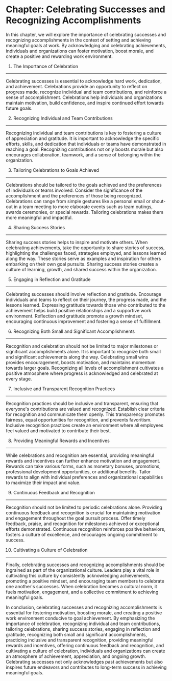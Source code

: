 Chapter: Celebrating Successes and Recognizing Accomplishments
==============================================================

In this chapter, we will explore the importance of celebrating successes and recognizing accomplishments in the context of setting and achieving meaningful goals at work. By acknowledging and celebrating achievements, individuals and organizations can foster motivation, boost morale, and create a positive and rewarding work environment.

1. The Importance of Celebration
--------------------------------

Celebrating successes is essential to acknowledge hard work, dedication, and achievement. Celebrations provide an opportunity to reflect on progress made, recognize individual and team contributions, and reinforce a sense of accomplishment. Celebrations help individuals and organizations maintain motivation, build confidence, and inspire continued effort towards future goals.

2. Recognizing Individual and Team Contributions
------------------------------------------------

Recognizing individual and team contributions is key to fostering a culture of appreciation and gratitude. It is important to acknowledge the specific efforts, skills, and dedication that individuals or teams have demonstrated in reaching a goal. Recognizing contributions not only boosts morale but also encourages collaboration, teamwork, and a sense of belonging within the organization.

3. Tailoring Celebrations to Goals Achieved
-------------------------------------------

Celebrations should be tailored to the goals achieved and the preferences of individuals or teams involved. Consider the significance of the accomplishment and the preferences of those being recognized. Celebrations can range from simple gestures like a personal email or shout-out in a team meeting to more elaborate events such as team outings, awards ceremonies, or special rewards. Tailoring celebrations makes them more meaningful and impactful.

4. Sharing Success Stories
--------------------------

Sharing success stories helps to inspire and motivate others. When celebrating achievements, take the opportunity to share stories of success, highlighting the challenges faced, strategies employed, and lessons learned along the way. These stories serve as examples and inspiration for others embarking on their own goal pursuits. Sharing success stories creates a culture of learning, growth, and shared success within the organization.

5. Engaging in Reflection and Gratitude
---------------------------------------

Celebrating successes should involve reflection and gratitude. Encourage individuals and teams to reflect on their journey, the progress made, and the lessons learned. Expressing gratitude towards those who contributed to the achievement helps build positive relationships and a supportive work environment. Reflection and gratitude promote a growth mindset, encouraging continuous improvement and fostering a sense of fulfillment.

6. Recognizing Both Small and Significant Accomplishments
---------------------------------------------------------

Recognition and celebration should not be limited to major milestones or significant accomplishments alone. It is important to recognize both small and significant achievements along the way. Celebrating small wins provides encouragement, boosts motivation, and maintains momentum towards larger goals. Recognizing all levels of accomplishment cultivates a positive atmosphere where progress is acknowledged and celebrated at every stage.

7. Inclusive and Transparent Recognition Practices
--------------------------------------------------

Recognition practices should be inclusive and transparent, ensuring that everyone's contributions are valued and recognized. Establish clear criteria for recognition and communicate them openly. This transparency promotes fairness, equal opportunities for recognition, and prevents favoritism. Inclusive recognition practices create an environment where all employees feel valued and motivated to contribute their best.

8. Providing Meaningful Rewards and Incentives
----------------------------------------------

While celebrations and recognition are essential, providing meaningful rewards and incentives can further enhance motivation and engagement. Rewards can take various forms, such as monetary bonuses, promotions, professional development opportunities, or additional benefits. Tailor rewards to align with individual preferences and organizational capabilities to maximize their impact and value.

9. Continuous Feedback and Recognition
--------------------------------------

Recognition should not be limited to periodic celebrations alone. Providing continuous feedback and recognition is crucial for maintaining motivation and engagement throughout the goal pursuit process. Offer timely feedback, praise, and recognition for milestones achieved or exceptional efforts demonstrated. Continuous recognition reinforces positive behaviors, fosters a culture of excellence, and encourages ongoing commitment to success.

10. Cultivating a Culture of Celebration
----------------------------------------

Finally, celebrating successes and recognizing accomplishments should be ingrained as part of the organizational culture. Leaders play a vital role in cultivating this culture by consistently acknowledging achievements, promoting a positive mindset, and encouraging team members to celebrate one another's successes. When celebration becomes a cultural norm, it fuels motivation, engagement, and a collective commitment to achieving meaningful goals.

In conclusion, celebrating successes and recognizing accomplishments is essential for fostering motivation, boosting morale, and creating a positive work environment conducive to goal achievement. By emphasizing the importance of celebration, recognizing individual and team contributions, tailoring celebrations, sharing success stories, engaging in reflection and gratitude, recognizing both small and significant accomplishments, practicing inclusive and transparent recognition, providing meaningful rewards and incentives, offering continuous feedback and recognition, and cultivating a culture of celebration, individuals and organizations can create an atmosphere of achievement, appreciation, and ongoing growth. Celebrating successes not only acknowledges past achievements but also inspires future endeavors and contributes to long-term success in achieving meaningful goals.
